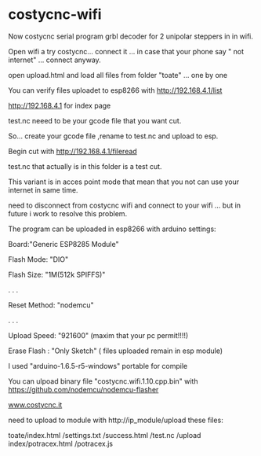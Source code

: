 # costycnc-wifi
Now costycnc serial program grbl decoder for 2 unipolar steppers in in wifi.

Open wifi a try costycnc... connect it ... in case that your phone say " not internet" ... connect anyway.

open upload.html and load all files from folder "toate" ... one by one

You can verify files uploadet to esp8266 with http://192.168.4.1/list

http://192.168.4.1   for index page

test.nc neeed to be your gcode file that you want cut.

So... create your gcode file ,rename to test.nc and upload to esp.

Begin cut with http://192.168.4.1/fileread

test.nc that actually is in this folder is a test cut.

This variant is in acces point mode that mean that you not can use your internet in same time.

need to disconnect from costycnc wifi and connect to your wifi ... but in future i work to resolve this problem.

The program can be uploaded in esp8266 with arduino settings:

Board:"Generic ESP8285 Module"

Flash Mode: "DIO"

Flash Size: "1M(512k SPIFFS)"

.
.
.

Reset Method: "nodemcu"

.
.
.

Upload Speed: "921600"   (maxim that your pc permit!!!!)

Erase Flash : "Only Sketch"  ( files uploaded remain in esp module)

I used "arduino-1.6.5-r5-windows" portable for compile

You can ulpoad binary file "costycnc.wifi.1.10.cpp.bin" with https://github.com/nodemcu/nodemcu-flasher

www.costycnc.it

need to upload to module with http://ip_module/upload these files:

toate/index.html
     /settings.txt
     /success.html
     /test.nc
     /upload
index/potracex.html
     /potracex.js
     





